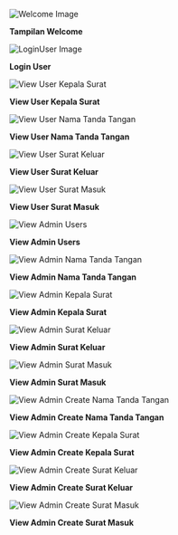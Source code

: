![Welcome Image](https://github.com/11Rioajifebrian/persuratan/blob/main/PBKK/welcome.png?raw=true)
<p><b>Tampilan Welcome</b></p>

![LoginUser Image](https://github.com/11Rioajifebrian/persuratan/blob/main/PBKK/User/LoginUser.png?raw=true)
<p><b>Login User</b></p>

![View User Kepala Surat](https://github.com/11Rioajifebrian/persuratan/blob/main/PBKK/User/ViewUser_KepalaSurat.png?raw=true)
<p><b>View User Kepala Surat</b></p>

![View User Nama Tanda Tangan](https://github.com/11Rioajifebrian/persuratan/blob/main/PBKK/User/ViewUser_NamaTandaTangan.png?raw=true)
<p><b>View User Nama Tanda Tangan</b></p>

![View User Surat Keluar](https://github.com/11Rioajifebrian/persuratan/blob/main/PBKK/User/ViewUser_SuratKeluar.png?raw=true)
<p><b>View User Surat Keluar</b></p>

![View User Surat Masuk](https://github.com/11Rioajifebrian/persuratan/blob/main/PBKK/User/ViewUser_SuratMasuk.png?raw=true)
<p><b>View User Surat Masuk</b></p>

![View Admin Users](https://github.com/11Rioajifebrian/persuratan/blob/main/PBKK/Admin/ViewAdmin_Users.png?raw=true)
<p><b>View Admin Users</b></p>

![View Admin Nama Tanda Tangan](https://github.com/11Rioajifebrian/persuratan/blob/main/PBKK/Admin/ViewAdmin_NamaTandaTangan.png?raw=true)
<p><b>View Admin Nama Tanda Tangan</b></p>

![View Admin Kepala Surat](https://github.com/11Rioajifebrian/persuratan/blob/main/PBKK/Admin/ViewAdmin_KepalaSurat.png?raw=true)
<p><b>View Admin Kepala Surat</b></p>

![View Admin Surat Keluar](https://github.com/11Rioajifebrian/persuratan/blob/main/PBKK/Admin/ViewAdmin_SuratKeluar.png?raw=true)
<p><b>View Admin Surat Keluar</b></p>

![View Admin Surat Masuk](https://github.com/11Rioajifebrian/persuratan/blob/main/PBKK/Admin/ViewAdmin_SuratMasuk.png?raw=true)
<p><b>View Admin Surat Masuk</b></p>

![View Admin Create Nama Tanda Tangan](https://github.com/11Rioajifebrian/persuratan/blob/main/PBKK/Admin/ViewAdmin_CreateNamaTandaTangan.png?raw=true)
<p><b>View Admin Create Nama Tanda Tangan</b></p>

![View Admin Create Kepala Surat](https://github.com/11Rioajifebrian/persuratan/blob/main/PBKK/Admin/ViewAdmin_CreateKepalaSurat.png?raw=true)
<p><b>View Admin Create Kepala Surat</b></p>

![View Admin Create Surat Keluar](https://github.com/11Rioajifebrian/persuratan/blob/main/PBKK/Admin/ViewAdmin_CreateSuratKeluar.png?raw=true)
<p><b>View Admin Create Surat Keluar</b></p>

![View Admin Create Surat Masuk](https://github.com/11Rioajifebrian/persuratan/blob/main/PBKK/Admin/ViewAdmin_CreateSuratMasuk.png?raw=true)
<p><b>View Admin Create Surat Masuk</b></p>
